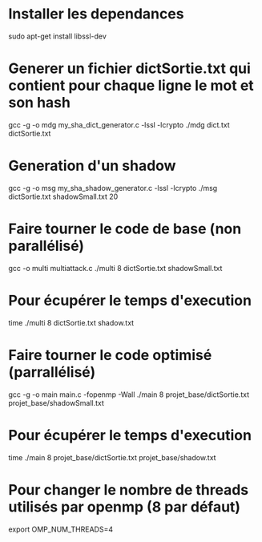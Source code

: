 # Installer les dependances
sudo apt-get install libssl-dev

# Generer un fichier dictSortie.txt qui contient pour chaque ligne le mot et son hash
gcc -g -o mdg my_sha_dict_generator.c -lssl -lcrypto
./mdg dict.txt dictSortie.txt

# Generation d'un shadow
gcc -g -o msg my_sha_shadow_generator.c -lssl -lcrypto
./msg dictSortie.txt shadowSmall.txt 20

# Faire tourner le code de base (non parallélisé)
gcc -o multi multiattack.c
./multi  8 dictSortie.txt shadowSmall.txt
# Pour écupérer le temps d'execution
time ./multi  8 dictSortie.txt shadow.txt

# Faire tourner le code optimisé (parrallélisé)
gcc -g -o main main.c -fopenmp -Wall
./main 8 projet_base/dictSortie.txt projet_base/shadowSmall.txt
# Pour écupérer le temps d'execution
time ./main 8 projet_base/dictSortie.txt projet_base/shadow.txt

# Pour changer le nombre de threads utilisés par openmp (8 par défaut)
export OMP_NUM_THREADS=4

